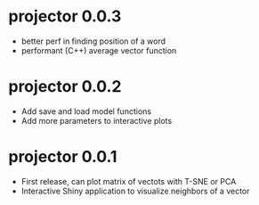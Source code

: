 # projector 0.0.3

* better perf in finding position of a word
* performant (C++) average vector function

# projector 0.0.2

* Add save and load model functions
* Add more parameters to interactive plots

# projector 0.0.1

* First release, can plot matrix of vectots with T-SNE or PCA
* Interactive Shiny application to visualize neighbors of a vector
